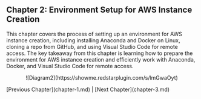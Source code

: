 
## Chapter 2: Environment Setup for AWS Instance Creation

This chapter covers the process of setting up an environment for AWS instance creation, including installing Anaconda and Docker on Linux, cloning a repo from GitHub, and using Visual Studio Code for remote access. The key takeaway from this chapter is learning how to prepare the environment for AWS instance creation and efficiently work with Anaconda, Docker, and Visual Studio Code for remote access.
<p align="center">
![Diagram2](https://showme.redstarplugin.com/s/lmGwaOyt)
</p>
[Previous Chapter](chapter-1.md) | [Next Chapter](chapter-3.md)